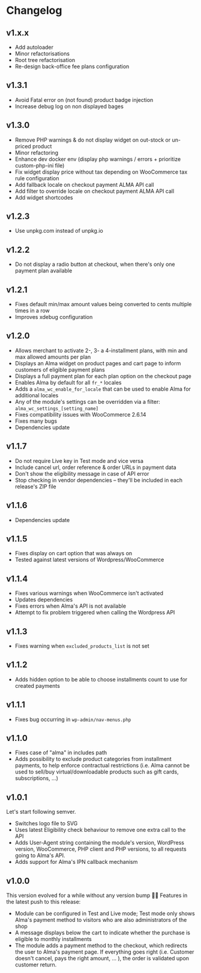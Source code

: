 Changelog
=========

v1.x.x
------

* Add autoloader
* Minor refactorisations
* Root tree refactorisation
* Re-design back-office fee plans configuration

v1.3.1
------

* Avoid Fatal error on (not found) product badge injection
* Increase debug log on non displayed bages

v1.3.0
------

* Remove PHP warnings & do not display widget on out-stock or un-priced product
* Minor refactoring
* Enhance dev docker env (display php warnings / errors + prioritize custom-php-ini file)
* Fix widget display price without tax depending on WooCommerce tax rule configuration
* Add fallback locale on checkout payment ALMA API call
* Add filter to override locale on checkout payment ALMA API call
* Add widget shortcodes

v1.2.3
------

* Use unpkg.com instead of unpkg.io

v1.2.2
------

* Do not display a radio button at checkout, when there's only one payment plan available

v1.2.1
------

* Fixes default min/max amount values being converted to cents multiple times in a row
* Improves xdebug configuration

v1.2.0
------

* Allows merchant to activate 2-, 3- a 4-installment plans, with min and max allowed amounts per plan
* Displays an Alma widget on product pages and cart page to inform customers of eligible payment plans
* Displays a full payment plan for each plan option on the checkout page
* Enables Alma by default for all `fr_*` locales
* Adds a `alma_wc_enable_for_locale` that can be used to enable Alma for additional locales
* Any of the module's settings can be overridden via a filter: `alma_wc_settings_[setting_name]`
* Fixes compatibility issues with WooCommerce 2.6.14
* Fixes many bugs
* Dependencies update

v1.1.7
------

* Do not require Live key in Test mode and vice versa
* Include cancel url, order reference & order URLs in payment data
* Don't show the eligibility message in case of API error
* Stop checking in vendor dependencies – they'll be included in each release's ZIP file


v1.1.6
------

* Dependencies update

v1.1.5
-------

* Fixes display on cart option that was always on
* Tested against latest versions of Wordpress/WooCommerce

v1.1.4
-------

* Fixes various warnings when WooCommerce isn't activated
* Updates dependencies
* Fixes errors when Alma's API is not available
* Attempt to fix problem triggered when calling the Wordpress API 

v1.1.3
-------

* Fixes warning when `excluded_products_list` is not set

v1.1.2
------

* Adds hidden option to be able to choose installments count to use for created payments

v1.1.1
------

* Fixes bug occurring in `wp-admin/nav-menus.php`

v1.1.0
------

* Fixes case of "alma" in includes path
* Adds possibility to exclude product categories from installment payments, to help enforce contractual restrictions 
  (i.e. Alma cannot be used to sell/buy virtual/downloadable products such as gift cards, subscriptions, ...)

v1.0.1
------
Let's start following semver.

* Switches logo file to SVG
* Uses latest Eligibility check behaviour to remove one extra call to the API
* Adds User-Agent string containing the module's version, WordPress version, WooCommerce, PHP client and PHP versions,
to all requests going to Alma's API.
* Adds support for Alma's IPN callback mechanism

v1.0.0
------
This version evolved for a while without any version bump 🤷‍♂️
Features in the latest push to this release:

* Module can be configured in Test and Live mode; Test mode only shows Alma's payment method to visitors who are also
administrators of the shop
* A message displays below the cart to indicate whether the purchase is eligible to monthly installments
* The module adds a payment method to the checkout, which redirects the user to Alma's payment page.
If everything goes right (i.e. Customer doesn't cancel, pays the right amount, ... ), the order is validated upon customer return.
